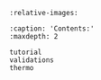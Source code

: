 
```{include} README.md
:relative-images:
```
  
```{toctree}
:caption: 'Contents:'
:maxdepth: 2

tutorial
validations
thermo
``` 